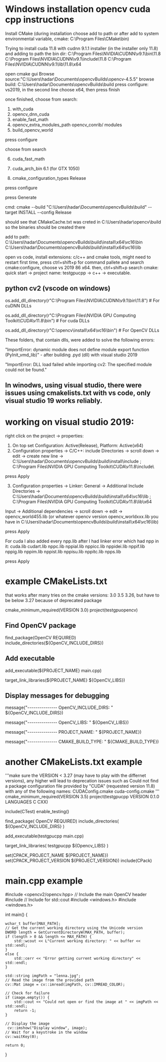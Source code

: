 # Windows installation opencv cuda cpp instructions
Install CMake (during installation choose add to path or after add to system environmental variable, cmake:  C:\Program Files\CMake\bin)

Trying to install cuda 11.8 with cudnn 9.1.1 installer (in the installer only 11.8) and adding to path the bin dir:
C:\Program Files\NVIDIA\CUDNN\v9.1\bin\11.8
C:\Program Files\NVIDIA\CUDNN\v9.1\include\11.8
C:\Program Files\NVIDIA\CUDNN\v9.1\lib\11.8\x64

open cmake gui
Browse source:"C:\Users\hadar\Documents\opencvBuilds\opencv-4.5.5"
browse build: C:\Users\hadar\Documents\opencvBuilds\build
press configure: vs2019, in the second line choose x64, then press finish

once finished, choose from search:
1. with_cuda
2. opencv_dnn_cuda
3. enable_fast_math
4. opencv_extra_modules_path
	opencv_conrib/ modules
5. build_opencv_world

press configure

choose from search

6. cuda_fast_math
   
8. cuda_arch_bin
	6.1 (for GTX 1050)
   
10. cmake_configuration_types
	Release

press configure

press Generate

cmd: 
cmake --build "C:\Users\hadar\Documents\opencvBuilds\build"  --target INSTALL --config Release

should see that CMakeCache.txt was creted in C:\Users\hadar\opencv\build so the binaries should be created there 

add to path:
C:\Users\hadar\Documents\opencvBuilds\build\install\x64\vc16\bin
C:\Users\hadar\Documents\opencvBuilds\build\install\x64\vc16\lib

open vs code, install extensions: c/c++ and cmake tools, might need to restart
first time, press ctrl+shift+p for command pallete and search cmake:configure, choose vs 2019 86 x64.
then, ctrl+shift+p search cmake: quick start -> project name: testgpucpp -> c++ -> executable.

## python cv2 (vscode on windows)
os.add_dll_directory(r"C:\Program Files\NVIDIA\CUDNN\v9.1\bin\11.8")  # For cuDNN DLLs

os.add_dll_directory(r"C:\Program Files\NVIDIA GPU Computing Toolkit\CUDA\v11.8\bin")  # For cuda DLLs

os.add_dll_directory(r"C:\opencv\install\x64\vc16\bin")  # For OpenCV DLLs

These folders, that contain dlls, were added to solve the following errors:

"ImportError: dynamic module does not define module export function (PyInit_vmd_lib)" - after building .pyd (dll) with visual studio 2019

"ImportError: DLL load failed while importing cv2: The specified module could not be found."

## In winodws, using visual studio, there were issues using cmakelists.txt with vs code, only visual studio 19 works reliably.

# working on visual studio 2019:

right click on the project -> properties:
1. On top set Configuration: Active(Release), Platform: Active(x64)
2. Configuration properties -> C/C++:
include Directories -> scroll down -> edit -> create new line -> 
C:\Users\hadar\Documents\opencvBuilds\build\install\include ; C:\Program Files\NVIDIA GPU Computing Toolkit\CUDA\v11.8\include\

press Apply

3. Configuration properties -> Linker:
General -> Additional Include Directories -> 
C:\Users\hadar\Documents\opencvBuilds\build\install\x64\vc16\lib ; C:\Program Files\NVIDIA GPU Computing Toolkit\CUDA\v11.8\lib\x64

Input -> Additional dependencies -> scroll down -> edit -> opencv_world455.lib (or whatever opencv version opencv_worldxxx.lib you have in C:\Users\hadar\Documents\opencvBuilds\build\install\x64\vc16\lib)

press Apply

For cuda I also added every npp.lib after I had linker error which had npp in it:
cuda.lib
cudart.lib
nppc.lib
nppial.lib
nppicc.lib
nppidei.lib
nppif.lib
nppig.lib
nppim.lib
nppist.lib
nppisu.lib
nppitc.lib
npps.lib

press Apply


# example CMakeLists.txt

that works after many tries on the cmake versions: 3.0 3.5 3.26, but have to be below 3.27 because of deprecated package

cmake_minimum_required(VERSION 3.0)
project(testgpuopencv)

## Find OpenCV package
find_package(OpenCV REQUIRED)
include_directories(${OpenCV_INCLUDE_DIRS})

## Add executable
add_executable(${PROJECT_NAME} main.cpp)

target_link_libraries(${PROJECT_NAME} ${OpenCV_LIBS})

## Display messages for debugging
message("--------------- OpenCV_INCLUDE_DIRS: " ${OpenCV_INCLUDE_DIRS})

message("--------------- OpenCV_LIBS: " ${OpenCV_LIBS})

message("--------------- PROJECT_NAME: " ${PROJECT_NAME})

message("--------------- CMAKE_BUILD_TYPE: " ${CMAKE_BUILD_TYPE})


# another CMakeLists.txt example
  
'''make sure the VERSION < 3.27 (may have to play with the differnet versions), any higher will lead to deprecation issues such as
 Could not find a package configuration file provided by "CUDA" (requested
 version 11.8) with any of the following names:
	CUDAConfig.cmake
	cuda-config.cmake
'''
cmake_minimum_required(VERSION 3.5)
project(testgpucpp VERSION 0.1.0 LANGUAGES C CXX)

include(CTest)
enable_testing()

find_package( OpenCV REQUIRED)
include_directories( ${OpenCV_INCLUDE_DIRS} )

add_executable(testgpucpp main.cpp)

target_link_libraries( testgpucpp ${Opencv_LIBS} )

set(CPACK_PROJECT_NAME ${PROJECT_NAME})
set(CPACK_PROJECT_VERSION ${PROJECT_VERSION})
include(CPack)



# main.cpp example

#include <opencv2/opencv.hpp> // Include the main OpenCV header
#include <iostream>           // Include for std::cout
#include <windows.h>
#include <windows.h>

int main() {

    wchar_t buffer[MAX_PATH];
    // Get the current working directory using the Unicode version
    DWORD length = GetCurrentDirectoryW(MAX_PATH, buffer);
    if (length > 0 && length <= MAX_PATH) {
        std::wcout << L"Current working directory: " << buffer << std::endl;
    }
    else {
        std::cerr << "Error getting current working directory" << std::endl;
    }

    std::string imgPath = "lenna.jpg";
    // Read the image from the provided path
    cv::Mat image = cv::imread(imgPath, cv::IMREAD_COLOR);

    // Check for failure
    if (image.empty()) {
        std::cout << "Could not open or find the image at " << imgPath << std::endl;
        return -1;
    }

    // Display the image
     cv::imshow("Display window", image);
    // Wait for a keystroke in the window
    cv::waitKey(0);

    return 0;
}
